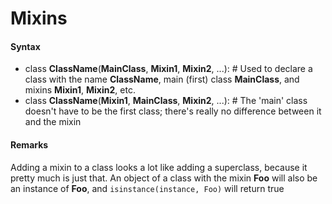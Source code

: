 # Mixins



#### Syntax


- class **ClassName**(**MainClass**, **Mixin1**, **Mixin2**, ...): # Used to declare a class with the name **ClassName**, main (first) class **MainClass**, and mixins **Mixin1**, **Mixin2**, etc.
- class **ClassName**(**Mixin1**, **MainClass**, **Mixin2**, ...): # The 'main' class doesn't have to be the first class; there's really no difference between it and the mixin



#### Remarks


Adding a mixin to a class looks a lot like adding a superclass, because it pretty much is just that. An object of a class with the mixin **Foo** will also be an instance of **Foo**, and  `isinstance(instance, Foo)` will return true

